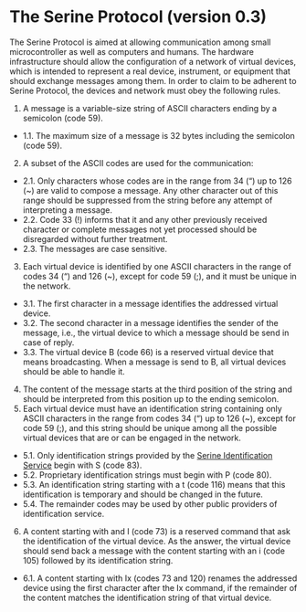 # The Serine Protocol (version 0.3)

The Serine Protocol is aimed at allowing communication among small microcontroller as well as computers and humans. The hardware infrastructure should allow the configuration of a network of virtual devices, which is intended to represent a real device, instrument, or equipment that should exchange messages among them. In order to claim to be adherent to Serine Protocol, the devices and network must obey the following rules.

1. A message is a variable-size string of ASCII characters ending by a semicolon (code 59).
  * 1.1. The maximum size of a message is 32 bytes including the semicolon (code 59).
2. A subset of the ASCII codes are used for the communication:
  * 2.1. Only characters whose codes are in the range from 34 (“) up to 126 (~) are valid to compose a message. Any other character out of this range should be suppressed from the string before any attempt of interpreting a message.
  * 2.2. Code 33 (!) informs that it and any other previously received character or complete messages not yet processed should be disregarded without further treatment.
  * 2.3. The messages are case sensitive.
3. Each virtual device is identified by one ASCII characters in the range of codes 34 (“) and 126 (~), except for code 59 (;), and it must be unique in the network.
  * 3.1. The first character in a message identifies the addressed virtual device.
  * 3.2. The second character in a message identifies the sender of the message, i.e., the virtual device to which a message should be send in case of reply.
  * 3.3. The virtual device B (code 66) is a reserved virtual device that means broadcasting. When a message is send to B, all virtual devices should be able to handle it.
4. The content of the message starts at the third position of the string and should be interpreted from this position up to the ending semicolon.
5. Each virtual device must have an identification string containing only ASCII characters in the range from codes 34 (“) up to 126 (~), except for code 59 (;), and this string should be unique among all the possible virtual devices that are or can be engaged in the network.
  * 5.1. Only identification strings provided by the [Serine Identification Service](https://github.com/claudimir-lago/Serine-Identification-Service) begin with S (code 83).
  * 5.2. Proprietary identification strings must begin with P (code 80).
  * 5.3. An identification string starting with a t (code 116) means that this identification is temporary and should be changed in the future.
  * 5.4. The remainder codes may be used by other public providers of identification service.
6. A content starting with and I (code 73) is a reserved command that ask the identification of the virtual device. As the answer, the virtual device should send back a message with the content starting with an i (code 105) followed by its identification string.
  * 6.1. A content starting with Ix (codes 73 and 120) renames the addressed device using the first character after the Ix command, if the remainder of the content matches the identification string of that virtual device.
